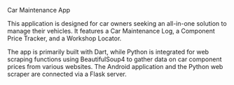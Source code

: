 Car Maintenance App

This application is designed for car owners seeking an all-in-one solution to manage their vehicles. It features a Car Maintenance Log, a Component Price Tracker, and a Workshop Locator.

The app is primarily built with Dart, while Python is integrated for web scraping functions using BeautifulSoup4 to gather data on car component prices from various websites. The Android application and the Python web scraper are connected via a Flask server.
